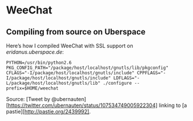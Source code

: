 # WeeChat

## Compiling from source on Uberspace

Here’s how I compiled WeeChat with SSL support on _eridanus.uberspace.de_:

	PYTHON=/usr/bin/python2.6 PKG_CONFIG_PATH="/package/host/localhost/gnutls/lib/pkgconfig" CFLAGS="-I/package/host/localhost/gnutls/include" CPPFLAGS="-I/package/host/localhost/gnutls/include" LDFLAGS="-L/package/host/localhost/gnutls/lib" ./configure --prefix=$HOME/weechat

Source: [Tweet by @ubernauten][https://twitter.com/ubernauten/status/107534749005922304] linking to [a pastie][http://pastie.org/2439992].
